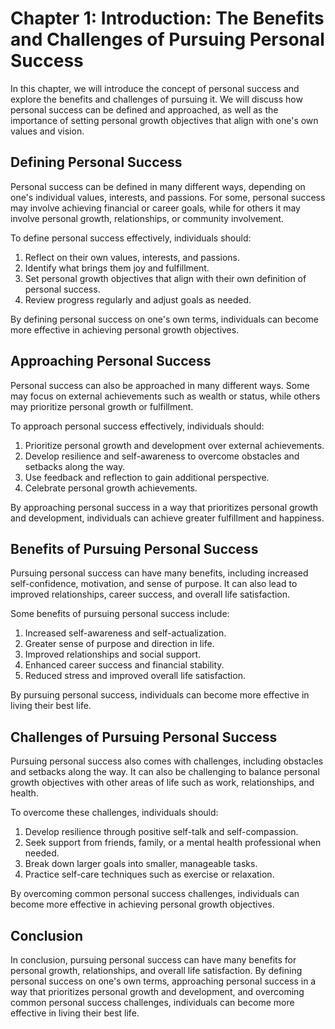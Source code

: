 Chapter 1: Introduction: The Benefits and Challenges of Pursuing Personal Success
=================================================================================

In this chapter, we will introduce the concept of personal success and explore the benefits and challenges of pursuing it. We will discuss how personal success can be defined and approached, as well as the importance of setting personal growth objectives that align with one's own values and vision.

Defining Personal Success
-------------------------

Personal success can be defined in many different ways, depending on one's individual values, interests, and passions. For some, personal success may involve achieving financial or career goals, while for others it may involve personal growth, relationships, or community involvement.

To define personal success effectively, individuals should:

1. Reflect on their own values, interests, and passions.
2. Identify what brings them joy and fulfillment.
3. Set personal growth objectives that align with their own definition of personal success.
4. Review progress regularly and adjust goals as needed.

By defining personal success on one's own terms, individuals can become more effective in achieving personal growth objectives.

Approaching Personal Success
----------------------------

Personal success can also be approached in many different ways. Some may focus on external achievements such as wealth or status, while others may prioritize personal growth or fulfillment.

To approach personal success effectively, individuals should:

1. Prioritize personal growth and development over external achievements.
2. Develop resilience and self-awareness to overcome obstacles and setbacks along the way.
3. Use feedback and reflection to gain additional perspective.
4. Celebrate personal growth achievements.

By approaching personal success in a way that prioritizes personal growth and development, individuals can achieve greater fulfillment and happiness.

Benefits of Pursuing Personal Success
-------------------------------------

Pursuing personal success can have many benefits, including increased self-confidence, motivation, and sense of purpose. It can also lead to improved relationships, career success, and overall life satisfaction.

Some benefits of pursuing personal success include:

1. Increased self-awareness and self-actualization.
2. Greater sense of purpose and direction in life.
3. Improved relationships and social support.
4. Enhanced career success and financial stability.
5. Reduced stress and improved overall life satisfaction.

By pursuing personal success, individuals can become more effective in living their best life.

Challenges of Pursuing Personal Success
---------------------------------------

Pursuing personal success also comes with challenges, including obstacles and setbacks along the way. It can also be challenging to balance personal growth objectives with other areas of life such as work, relationships, and health.

To overcome these challenges, individuals should:

1. Develop resilience through positive self-talk and self-compassion.
2. Seek support from friends, family, or a mental health professional when needed.
3. Break down larger goals into smaller, manageable tasks.
4. Practice self-care techniques such as exercise or relaxation.

By overcoming common personal success challenges, individuals can become more effective in achieving personal growth objectives.

Conclusion
----------

In conclusion, pursuing personal success can have many benefits for personal growth, relationships, and overall life satisfaction. By defining personal success on one's own terms, approaching personal success in a way that prioritizes personal growth and development, and overcoming common personal success challenges, individuals can become more effective in living their best life.
